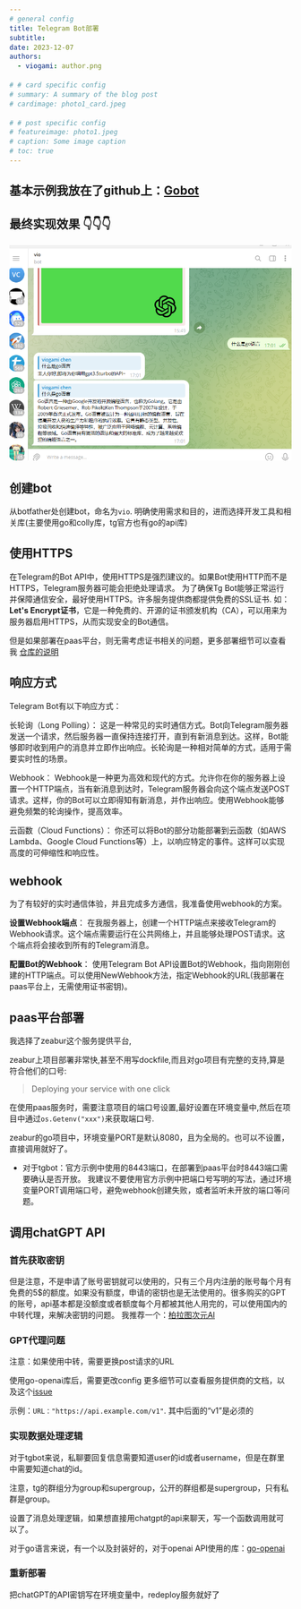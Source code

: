 ```yaml
---
# general config
title: Telegram Bot部署
subtitle: 
date: 2023-12-07
authors:
  - viogami: author.png

# # card specific config
# summary: A summary of the blog post
# cardimage: photo1_card.jpeg

# # post specific config
# featureimage: photo1.jpeg
# caption: Some image caption
# toc: true
---
```


## 基本示例我放在了github上：[Gobot][1]

## 最终实现效果 👇👇👇

![alt text](image/1.png)

## 创建bot

从botfather处创建bot，命名为`vio`.
明确使用需求和目的，进而选择开发工具和相关库(主要使用go和colly库，tg官方也有go的api库)

<!--more-->

## 使用HTTPS

在Telegram的Bot API中，使用HTTPS是强烈建议的。如果Bot使用HTTP而不是HTTPS，Telegram服务器可能会拒绝处理请求。
为了确保Tg Bot能够正常运行并保障通信安全，最好使用HTTPS。许多服务提供商都提供免费的SSL证书.
如：**Let's Encrypt证书**，它是一种免费的、开源的证书颁发机构（CA），可以用来为服务器启用HTTPS，从而实现安全的Bot通信。

但是如果部署在paas平台，则无需考虑证书相关的问题，更多部署细节可以查看我 [仓库的说明][3]

## 响应方式

Telegram Bot有以下响应方式：

长轮询（Long Polling）： 这是一种常见的实时通信方式。Bot向Telegram服务器发送一个请求，然后服务器一直保持连接打开，直到有新消息到达。这样，Bot能够即时收到用户的消息并立即作出响应。长轮询是一种相对简单的方式，适用于需要实时性的场景。

Webhook： Webhook是一种更为高效和现代的方式。允许你在你的服务器上设置一个HTTP端点，当有新消息到达时，Telegram服务器会向这个端点发送POST请求。这样，你的Bot可以立即得知有新消息，并作出响应。使用Webhook能够避免频繁的轮询操作，提高效率。

云函数（Cloud Functions）： 你还可以将Bot的部分功能部署到云函数（如AWS Lambda、Google Cloud Functions等）上，以响应特定的事件。这样可以实现高度的可伸缩性和响应性。

## webhook

为了有较好的实时通信体验，并且完成多方通信，我准备使用webhook的方案。

**设置Webhook端点**： 在我服务器上，创建一个HTTP端点来接收Telegram的Webhook请求。这个端点需要运行在公共网络上，并且能够处理POST请求。这个端点将会接收到所有的Telegram消息。

**配置Bot的Webhook**： 使用Telegram Bot API设置Bot的Webhook，指向刚刚创建的HTTP端点。可以使用NewWebhook方法，指定Webhook的URL(我部署在paas平台上，无需使用证书密钥)。

## paas平台部署

我选择了zeabur这个服务提供平台,

zeabur上项目部署非常快,甚至不用写dockfile,而且对go项目有完整的支持,算是符合他们的口号:

>Deploying your service with one click

在使用paas服务时，需要注意项目的端口号设置,最好设置在环境变量中,然后在项目中通过`os.Getenv("xxx")`来获取端口号.

zeabur的go项目中，环境变量PORT是默认8080，且为全局的。也可以不设置，直接调用就好了。

- 对于tgbot：官方示例中使用的8443端口，在部署到paas平台时8443端口需要确认是否开放。 我建议不要使用官方示例中把端口号写明的写法，通过环境变量PORT调用端口号，避免webhook创建失败，或者监听未开放的端口等问题。

## 调用chatGPT API

### 首先获取密钥

但是注意，不是申请了账号密钥就可以使用的，只有三个月内注册的账号每个月有免费的5$的额度。如果没有额度，申请的密钥也是无法使用的。很多购买的GPT的账号，api基本都是没额度或者额度每个月都被其他人用完的，可以使用国内的中转代理，来解决密钥的问题。 我推荐一个：[柏拉图次元Al][4]

### GPT代理问题

注意：如果使用中转，需要更换post请求的URL

使用go-openai库后，需要更改config
更多细节可以查看服务提供商的文档，以及这个[issue][5]

示例：`URL："https://api.example.com/v1"`.
其中后面的“v1”是必须的

### 实现数据处理逻辑

对于tgbot来说，私聊要回复信息需要知道user的id或者username，但是在群里中需要知道chat的id。

注意，tg的群组分为group和supergroup，公开的群组都是supergroup，只有私群是group。

设置了消息处理逻辑，如果想直接用chatgpt的api来聊天，写一个函数调用就可以了。

对于go语言来说，有一个以及封装好的，对于openai API使用的库：[go-openai][6]

### 重新部署

把chatGPT的API密钥写在环境变量中，redeploy服务就好了

  [1]: https://github.com/viogami/Gobot-vio
  [3]: https://github.com/viogami/Gobot-vio#%E8%AF%81%E4%B9%A6%E9%97%AE%E9%A2%98
  [4]: https://one-api.bltcy.top/
  [5]: https://github.com/sashabaranov/go-openai/issues/513#issuecomment-1851585302
  [6]: https://github.com/sashabaranov/go-openai

<script src="https://giscus.app/client.js"
        data-repo="viogami/blog"
        data-repo-id="R_kgDOORWDyA"
        data-category="Announcements"
        data-category-id="DIC_kwDOORWDyM4Conxc"
        data-mapping="pathname"
        data-strict="0"
        data-reactions-enabled="1"
        data-emit-metadata="0"
        data-input-position="top"
        data-theme="preferred_color_scheme"
        data-lang="zh-CN"
        crossorigin="anonymous"
        async>
</script>
